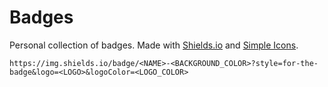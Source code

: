 # Badges

Personal collection of badges. Made with [Shields.io](https://shields.io/) and [Simple Icons](https://simpleicons.org/).

```
https://img.shields.io/badge/<NAME>-<BACKGROUND_COLOR>?style=for-the-badge&logo=<LOGO>&logoColor=<LOGO_COLOR>
```